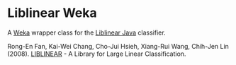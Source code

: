 Liblinear Weka
==============

A [Weka][1] wrapper class for the [Liblinear Java][2] classifier.

Rong-En Fan, Kai-Wei Chang, Cho-Jui Hsieh, Xiang-Rui Wang, Chih-Jen Lin (2008).
[LIBLINEAR][3] - A Library for Large Linear Classification.

[1]: http://www.cs.waikato.ac.nz/ml/weka/
[2]: https://github.com/bwaldvogel/liblinear-java
[3]: http://www.csie.ntu.edu.tw/~cjlin/liblinear/
